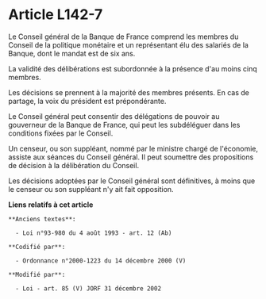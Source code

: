 # Article L142-7

Le Conseil général de la Banque de France comprend les membres du Conseil de la politique monétaire et un représentant élu
des salariés de la Banque, dont le mandat est de six ans.

La validité des délibérations est subordonnée à la présence d'au moins cinq membres.

Les décisions se prennent à la majorité des membres présents. En cas de partage, la voix du président est prépondérante.

Le Conseil général peut consentir des délégations de pouvoir au gouverneur de la Banque de France, qui peut les subdéléguer
dans les conditions fixées par le Conseil.

Un censeur, ou son suppléant, nommé par le ministre chargé de l'économie, assiste aux séances du Conseil général. Il peut
soumettre des propositions de décision à la délibération du Conseil.

Les décisions adoptées par le Conseil général sont définitives, à moins que le censeur ou son suppléant n'y ait fait
opposition.

**Liens relatifs à cet article**

	**Anciens textes**:

	  - Loi n°93-980 du 4 août 1993 - art. 12 (Ab)

	**Codifié par**:

	  - Ordonnance n°2000-1223 du 14 décembre 2000 (V)

	**Modifié par**:

	  - Loi - art. 85 (V) JORF 31 décembre 2002
